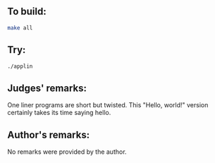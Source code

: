 ## To build:

```sh
make all
```


## Try:

```sh
./applin
```


## Judges' remarks:

One liner programs are short but twisted.  This "Hello, world!" version
certainly takes its time saying hello.


## Author's remarks:

No remarks were provided by the author.


<!--

    Copyright © 1984-2024 by Landon Curt Noll. All Rights Reserved.

    You are free to share and adapt this file under the terms of this license:

	Creative Commons Attribution-ShareAlike 4.0 International (CC BY-SA 4.0)

    For more information, see:

	https://creativecommons.org/licenses/by-sa/4.0/

-->

